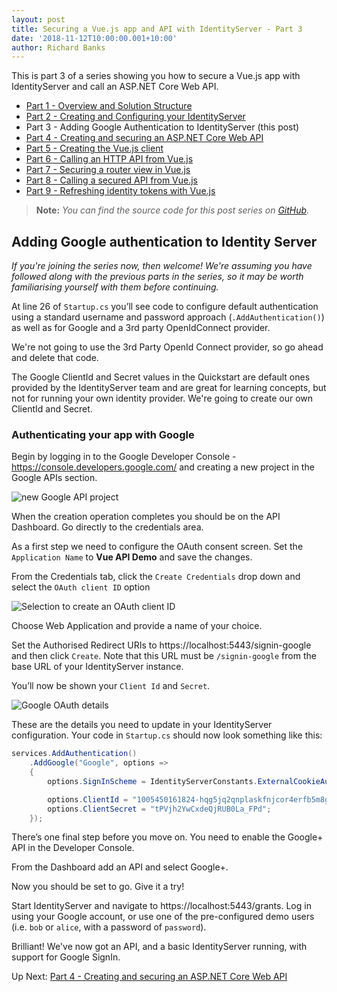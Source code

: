 ```yaml
---
layout: post
title: Securing a Vue.js app and API with IdentityServer - Part 3
date: '2018-11-12T10:00:00.001+10:00'
author: Richard Banks
---
```

This is part 3 of a series showing you how to secure a Vue.js app with IdentityServer and call an ASP.NET Core Web API.

  * [Part 1 - Overview and Solution Structure](/2018/11/securing-vue-with-identityserver-part1.html) 
  * [Part 2 - Creating and Configuring your IdentityServer](/2018/11/securing-vue-with-identityserver-part2.html)
  * Part 3 - Adding Google Authentication to IdentityServer (this post)
  * [Part 4 - Creating and securing an ASP.NET Core Web API](/2018/11/securing-vue-with-identityserver-part4.html)
  * [Part 5 - Creating the Vue.js client](/2018/11/securing-vue-with-identityserver-part5.html)
  * [Part 6 - Calling an HTTP API from Vue.js](/2018/11/securing-vue-with-identityserver-part6.html)
  * [Part 7 - Securing a router view in Vue.js](/2018/11/securing-vue-with-identityserver-part7.html)
  * [Part 8 - Calling a secured API from Vue.js](/2018/11/securing-vue-with-identityserver-part8.html)
  * [Part 9 - Refreshing identity tokens with Vue.js](/2018/11/securing-vue-with-identityserver-part9.html)

> __Note:__ _You can find the source code for this post series on [GitHub](https://github.com/rbanks54/vue-and-identityserver)._

## Adding Google authentication to Identity Server

_If you're joining the series now, then welcome! We're assuming you have followed along with the previous parts in the series, so it may be worth familiarising yourself with them before continuing._

At line 26 of `Startup.cs` you’ll see code to configure default authentication using a standard username and password approach (`.AddAuthentication()`) as well as for Google and a 3rd party OpenIdConnect provider.

We're not going to use the 3rd Party OpenId Connect provider, so go ahead and delete that code.

The Google ClientId and Secret values in the Quickstart are default ones provided by the IdentityServer team and are great for learning concepts, but not for running your own identity provider. We're going to create our own ClientId and Secret.

### Authenticating your app with Google

Begin by logging in to the Google Developer Console - https://console.developers.google.com/
and creating a new project in the Google APIs section.

![new Google API project](/assets/images/2018-11/new_google_api_project.png)
 
When the creation operation completes you should be on the API Dashboard. Go directly to the credentials area.

As a first step we need to configure the OAuth consent screen. Set the `Application Name` to __Vue API Demo__ and save the changes.

From the Credentials tab, click the `Create Credentials` drop down and select the `OAuth client ID` option

![Selection to create an OAuth client ID](/assets/images/2018-11/google_create_oauth_client_id.png)
 
Choose Web Application and provide a name of your choice.

Set the Authorised Redirect URIs to https://localhost:5443/signin-google and then click `Create`.  Note that this URL must be `/signin-google` from the base URL of your IdentityServer instance. 

You’ll now be shown your `Client Id` and `Secret`.

![Google OAuth details](/assets/images/2018-11/google_oauth_details.png)
 
These are the details you need to update in your IdentityServer configuration. Your code in `Startup.cs` should now look something like this:

```cs
services.AddAuthentication()
    .AddGoogle("Google", options =>
    {
        options.SignInScheme = IdentityServerConstants.ExternalCookieAuthenticationScheme;

        options.ClientId = "1005450161824-hqg5jq2qnplaskfnjcor4erfb5m8g0rs.apps.googleusercontent.com";
        options.ClientSecret = "tPVjh2YwCxdeQjRUB0La_FPd";
    });
```

There’s one final step before you move on. You need to enable the Google+ API in the Developer Console.

From the Dashboard add an API and select Google+.

Now you should be set to go. Give it a try!

Start IdentityServer and navigate to https://localhost:5443/grants. Log in using your Google account, or use one of the pre-configured demo users (i.e. `bob` or `alice`, with a password of `password`).

Brilliant! We've now got an API, and a basic IdentityServer running, with support for Google SignIn.

Up Next: [Part 4 - Creating and securing an ASP.NET Core Web API](/2018/11/securing-vue-with-identityserver-part4.html)